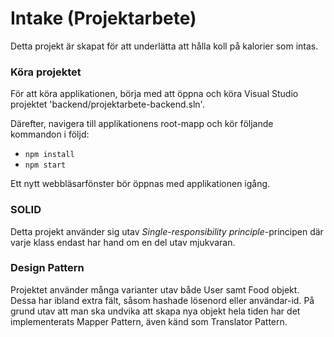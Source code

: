 # Intake (Projektarbete)

Detta projekt är skapat för att underlätta att hålla koll på kalorier som intas.

### Köra projektet

För att köra applikationen, börja med att öppna och köra Visual Studio projektet 'backend/projektarbete-backend.sln'.


Därefter, navigera till applikationens root-mapp och kör följande kommandon i följd:

* `npm install`
* `npm start`

Ett nytt webbläsarfönster bör öppnas med applikationen igång.

### SOLID
Detta projekt använder sig utav *Single-responsibility principle*-principen där varje klass endast har hand om en del utav mjukvaran.

### Design Pattern
Projektet använder många varianter utav både User samt Food objekt. Dessa har ibland extra fält, såsom hashade lösenord eller användar-id.
På grund utav att man ska undvika att skapa nya objekt hela tiden har det implementerats Mapper Pattern, även känd som Translator Pattern.
